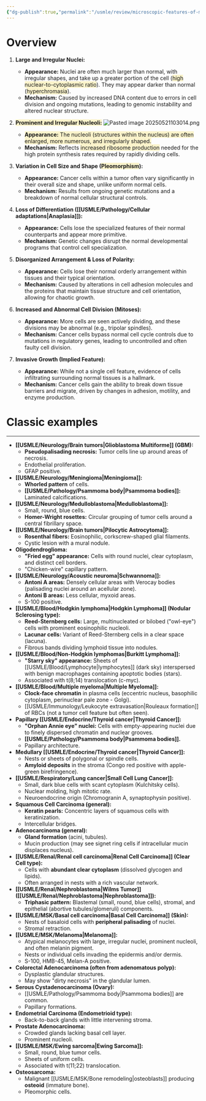 ```yaml
---
{"dg-publish":true,"permalink":"/usmle/review/microscopic-features-of-malignant-cells/"}
---
```


# Overview
1. **Large and Irregular Nuclei:**
    
    - **Appearance:** Nuclei are often much larger than normal, with irregular shapes, and take up a greater portion of the cell (<span style="background:rgba(240, 200, 0, 0.2)">high nuclear-to-cytoplasmic ratio</span>). They may appear darker than normal (<span style="background:rgba(240, 200, 0, 0.2)">hyperchromasia</span>).
    - **Mechanism:** Caused by increased DNA content due to errors in cell division and ongoing mutations, leading to genomic instability and altered nuclear structure.
2. <span style="background:rgba(240, 200, 0, 0.2)">**Prominent and Irregular Nucleoli:**</span>
    ![Pasted image 20250521103014.png](/img/user/appendix/Pasted%20image%2020250521103014.png)
    - <span style="background:rgba(240, 200, 0, 0.2)">**Appearance:** The nucleoli (structures within the nucleus) are often enlarged, more numerous, and irregularly shaped.</span>
    - **Mechanism:** Reflects <span style="background:rgba(240, 200, 0, 0.2)">increased ribosome production</span> needed for the high protein synthesis rates required by rapidly dividing cells.
3. **Variation in Cell Size and Shape (<span style="background:rgba(240, 200, 0, 0.2)">Pleomorphism</span>):**
    
    - **Appearance:** Cancer cells within a tumor often vary significantly in their overall size and shape, unlike uniform normal cells.
    - **Mechanism:** Results from ongoing genetic mutations and a breakdown of normal cellular structural controls.
4. **Loss of Differentiation ([[USMLE/Pathology/Cellular adaptations\|Anaplasia]]):**
    
    - **Appearance:** Cells lose the specialized features of their normal counterparts and appear more primitive.
    - **Mechanism:** Genetic changes disrupt the normal developmental programs that control cell specialization.
5. **Disorganized Arrangement & Loss of Polarity:**
    
    - **Appearance:** Cells lose their normal orderly arrangement within tissues and their typical orientation.
    - **Mechanism:** Caused by alterations in cell adhesion molecules and the proteins that maintain tissue structure and cell orientation, allowing for chaotic growth.
6. **Increased and Abnormal Cell Division (Mitoses):**
    
    - **Appearance:** More cells are seen actively dividing, and these divisions may be abnormal (e.g., tripolar spindles).
    - **Mechanism:** Cancer cells bypass normal cell cycle controls due to mutations in regulatory genes, leading to uncontrolled and often faulty cell division.
7. **Invasive Growth (Implied Feature):**
    
    - **Appearance:** While not a single cell feature, evidence of cells infiltrating surrounding normal tissues is a hallmark.
    - **Mechanism:** Cancer cells gain the ability to break down tissue barriers and migrate, driven by changes in adhesion, motility, and enzyme production.
# Classic examples
---
- **[[USMLE/Neurology/Brain tumors\|Glioblastoma Multiforme]] (GBM):**
    - **Pseudopalisading necrosis:** Tumor cells line up around areas of necrosis.
    - Endothelial proliferation.
    - GFAP positive.
- **[[USMLE/Neurology/Meningioma\|Meningioma]]:**
    - **Whorled pattern** of cells.
    - **[[USMLE/Pathology/Psammoma body\|Psammoma bodies]]:** Laminated calcifications.
- **[[USMLE/Neurology/Medulloblastoma\|Medulloblastoma]]:**
    - Small, round, blue cells.
    - **Homer-Wright rosettes:** Circular grouping of tumor cells around a central fibrillary space.
- **[[USMLE/Neurology/Brain tumors\|Pilocytic Astrocytoma]]:**
    - **Rosenthal fibers:** Eosinophilic, corkscrew-shaped glial filaments.
    - Cystic lesion with a mural nodule.
- **Oligodendroglioma:**
    - **"Fried egg" appearance:** Cells with round nuclei, clear cytoplasm, and distinct cell borders.
    - "Chicken-wire" capillary pattern.
- **[[USMLE/Neurology/Acoustic neuroma\|Schwannoma]]:**
    - **Antoni A areas:** Densely cellular areas with Verocay bodies (palisading nuclei around an acellular zone).
    - **Antoni B areas:** Less cellular, myxoid areas.
    - S-100 positive.
- **[[USMLE/Blood/Hodgkin lymphoma\|Hodgkin Lymphoma]] (Nodular Sclerosing type):**
    - **Reed-Sternberg cells:** Large, multinucleated or bilobed ("owl-eye") cells with prominent eosinophilic nucleoli.
    - **Lacunar cells:** Variant of Reed-Sternberg cells in a clear space (lacuna).
    - Fibrous bands dividing lymphoid tissue into nodules.
- **[[USMLE/Blood/Non-Hodgkin lymphomas\|Burkitt Lymphoma]]:**
    - **"Starry sky" appearance:** Sheets of [[USMLE/Blood/Lymphocyte\|lymphocytes]] (dark sky) interspersed with benign macrophages containing apoptotic bodies (stars).
    - Associated with t(8;14) translocation (c-myc).
- **[[USMLE/Blood/Multiple myeloma\|Multiple Myeloma]]:**
    - **Clock-face chromatin** in plasma cells (eccentric nucleus, basophilic cytoplasm, perinuclear pale zone - Golgi).
    - [[USMLE/Immunology/Leukocyte extravasation\|Rouleaux formation]] of RBCs (not a tumor cell feature but often seen).
- **Papillary [[USMLE/Endocrine/Thyroid cancer\|Thyroid Cancer]]:**
    - **"Orphan Annie eye" nuclei:** Cells with empty-appearing nuclei due to finely dispersed chromatin and nuclear grooves.
    - **[[USMLE/Pathology/Psammoma body\|Psammoma bodies]].**
    - Papillary architecture.
- **Medullary [[USMLE/Endocrine/Thyroid cancer\|Thyroid Cancer]]:**
    - Nests or sheets of polygonal or spindle cells.
    - **Amyloid deposits** in the stroma (Congo red positive with apple-green birefringence).
- **[[USMLE/Respiratory/Lung cancer\|Small Cell Lung Cancer]]:**
    - Small, dark blue cells with scant cytoplasm (Kulchitsky cells).
    - Nuclear molding, high mitotic rate.
    - Neuroendocrine origin (Chromogranin A, synaptophysin positive).
- **Squamous Cell Carcinoma (general):**
    - **Keratin pearls:** Concentric layers of squamous cells with keratinization.
    - Intercellular bridges.
- **Adenocarcinoma (general):**
    - **Gland formation** (acini, tubules).
    - Mucin production (may see signet ring cells if intracellular mucin displaces nucleus).
- **[[USMLE/Renal/Renal cell carcinoma\|Renal Cell Carcinoma]] (Clear Cell type):**
    - Cells with **abundant clear cytoplasm** (dissolved glycogen and lipids).
    - Often arranged in nests with a rich vascular network.
- **[[USMLE/Renal/Nephroblastoma\|Wilms Tumor]] ([[USMLE/Renal/Nephroblastoma\|Nephroblastoma]]):**
    - **Triphasic pattern:** Blastemal (small, round, blue cells), stromal, and epithelial (abortive tubules/glomeruli) components.
- **[[USMLE/MSK/Basal cell carcinoma\|Basal Cell Carcinoma]] (Skin):**
    - Nests of basaloid cells with **peripheral palisading** of nuclei.
    - Stromal retraction.
- **[[USMLE/MSK/Melanoma\|Melanoma]]:**
    - Atypical melanocytes with large, irregular nuclei, prominent nucleoli, and often melanin pigment.
    - Nests or individual cells invading the epidermis and/or dermis.
    - S-100, HMB-45, Melan-A positive.
- **Colorectal Adenocarcinoma (often from adenomatous polyp):**
    - Dysplastic glandular structures.
    - May show "dirty necrosis" in the glandular lumen.
- **Serous Cystadenocarcinoma (Ovary):**
    - [[USMLE/Pathology/Psammoma body\|Psammoma bodies]] are common.
    - Papillary formations.
- **Endometrial Carcinoma (Endometrioid type):**
    - Back-to-back glands with little intervening stroma.
- **Prostate Adenocarcinoma:**
    - Crowded glands lacking basal cell layer.
    - Prominent nucleoli.
- **[[USMLE/MSK/Ewing sarcoma\|Ewing Sarcoma]]:**
    - Small, round, blue tumor cells.
    - Sheets of uniform cells.
    - Associated with t(11;22) translocation.
- **Osteosarcoma:**
    - Malignant [[USMLE/MSK/Bone remodeling\|osteoblasts]] producing **osteoid** (immature bone).
    - Pleomorphic cells.
